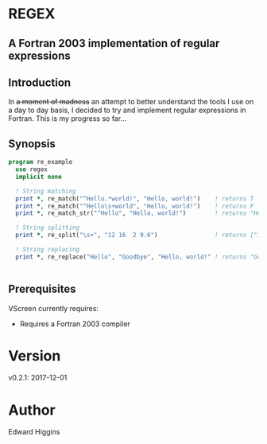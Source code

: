 # REGEX
## A Fortran 2003 implementation of regular expressions

## Introduction
In <s>a moment of madness</s> an attempt to better understand the tools I use on
a day to day basis, I decided to try and implement regular expressions in
Fortran. This is my progress so far...

## Synopsis

```f03
program re_example
  use regex
  implicit none

  ! String matching
  print *, re_match("^Hello.*world!", "Hello, world!")    ! returns T
  print *, re_match("^Hello\s+world", "Hello, world!")    ! returns F
  print *, re_match_str("^Hello", "Hello, world!")        ! returns "Hello"

  ! String splitting
  print *, re_split("\s+", "12 16  2 9.6")                ! returns ["12 ", "16 ", "2  ", "9.6"]

  ! String replacing
  print *, re_replace("Hello", "Goodbye", "Hello, world!" ! returns "Goodbye, world!"
  
```

## Prerequisites
VScreen currently requires:

  - Requires a Fortran 2003 compiler

# Version
v0.2.1: 2017-12-01

# Author
Edward Higgins
